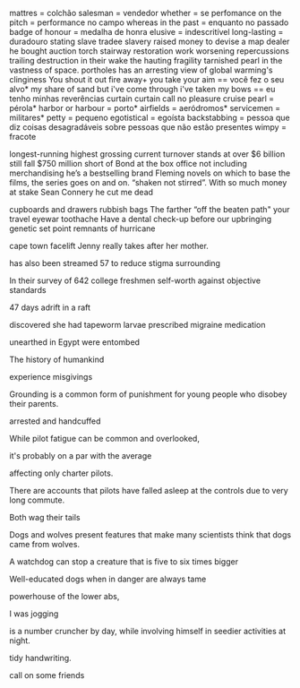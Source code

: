 
mattres = colchão
salesman = vendedor
whether = se
perfomance on the pitch = performance no campo
whereas in the past = enquanto no passado
badge of honour = medalha de honra
elusive = indescritível
long-lasting = duradouro
stating
slave tradee
slavery
raised money
to devise
a map dealer
he bought
auction
torch
stairway
restoration work
worsening repercussions
trailing destruction in their 
wake
the hauting fragility
tarnished
pearl in the vastness of space. 
portholes
has an arresting view of global warming's
clinginess
You shout it out
fire away+
you take your aim == você fez o seu alvo*
my share of sand
but i've come through
i've taken my bows == eu tenho minhas reverências
curtain
curtain call
no pleasure cruise
pearl = pérola*
harbor or harbour = porto*
airfields = aeródromos*
servicemen = militares*
petty = pequeno
egotistical = egoísta
backstabbing = pessoa que diz coisas desagradáveis sobre pessoas que não estão presentes
wimpy = fracote

longest-running
highest grossing
current turnover stands at over $6 billion
still fall $750 million short of Bond at
the box office
not including merchandising
he’s a bestselling brand
Fleming novels on which
to base the films, the series goes on and on.
“shaken not stirred”.
With so much money at stake
Sean Connery
he cut me dead

cupboards and drawers
rubbish bags
The farther “off the beaten path" your travel
eyewar
toothache
Have a dental check-up before
our upbringing
genetic set point
remnants of hurricane

cape town
facelift
Jenny really takes after her mother.

 has also been streamed 57
 to reduce stigma surrounding

 In their survey of 642 college freshmen
 self-worth against objective standards

47 days adrift in a raft

discovered she had
tapeworm larvae
prescribed migraine medication

unearthed in Egypt
were entombed

The history
of humankind 

experience misgivings

Grounding is a common form of punishment for young
people who disobey their parents.

arrested and handcuffed

While pilot fatigue can be common and overlooked,

it's probably on a par with the average

affecting only charter pilots.

There are accounts that pilots have falled asleep at the controls due to very long commute.

Both wag their tails

Dogs and wolves present features that make many scientists think that dogs came from wolves.

A watchdog can stop a creature that is five to six times bigger

Well-educated dogs when in danger are always tame

powerhouse of the lower abs,

I was jogging

is a number cruncher by day, while involving himself in seedier activities at night.

tidy handwriting.

call on some friends
